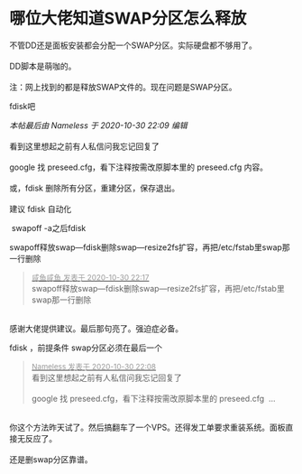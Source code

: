 # 哪位大佬知道SWAP分区怎么释放


不管DD还是面板安装都会分配一个SWAP分区。实际硬盘都不够用了。<br />
<br />
DD脚本是萌咖的。<br />
<br />
注：网上找到的都是释放SWAP文件的。现在问题是SWAP分区。

fdisk吧

<i class="pstatus"> 本帖最后由 Nameless 于 2020-10-30 22:09 编辑 </i><br />
<br />
看到这里想起之前有人私信问我忘记回复了<br />
<br />
google 找 preseed.cfg，看下注释按需改原脚本里的 preseed.cfg 内容。<br />
<br />
或，fdisk 删除所有分区，重建分区，保存退出。<br />
<br />
建议 fdisk 自动化

<img src="static/image/smiley/yct/022.gif" smilieid="42" border="0" alt="" /> swapoff -a之后fdisk

swapoff释放swap—fdisk删除swap—resize2fs扩容，再把/etc/fstab里swap那一行删除

<div class="quote"><blockquote><font size="2"><a href="https://www.hostloc.com/forum.php?mod=redirect&amp;goto=findpost&amp;pid=9378405&amp;ptid=760390" target="_blank"><font color="#999999">咸鱼咸鱼 发表于 2020-10-30 22:17</font></a></font><br />
swapoff释放swap—fdisk删除swap—resize2fs扩容，再把/etc/fstab里swap那一行删除</blockquote></div><br />
感谢大佬提供建议。最后那句亮了。强迫症必备。

fdisk ，前提条件 swap分区必须在最后一个

<div class="quote"><blockquote><font size="2"><a href="https://www.hostloc.com/forum.php?mod=redirect&amp;goto=findpost&amp;pid=9378263&amp;ptid=760390" target="_blank"><font color="#999999">Nameless 发表于 2020-10-30 22:08</font></a></font><br />
看到这里想起之前有人私信问我忘记回复了<br />
<br />
google 找 preseed.cfg，看下注释按需改原脚本里的 preseed.cfg&nbsp;&nbsp;...</blockquote></div><br />
你这个方法昨天试了。然后搞翻车了一个VPS。还得发工单要求重装系统。面板直接无反应了。<br />
<br />
还是删swap分区靠谱。
